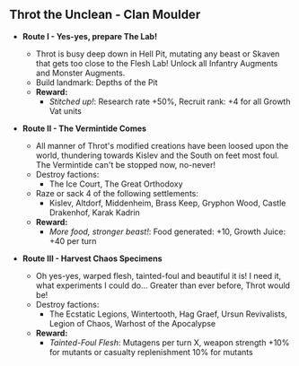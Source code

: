 ## Throt the Unclean - Clan Moulder

* **Route I - Yes-yes, prepare The Lab!**
  * Throt is busy deep down in Hell Pit, mutating any beast or Skaven that gets too close to the Flesh Lab! Unlock all 
  Infantry Augments and Monster Augments.
  * Build landmark: Depths of the Pit
  * **Reward:**
    * _Stitched up!_: Research rate +50%, Recruit rank: +4 for all Growth Vat units

* **Route II - The Vermintide Comes**
  * All manner of Throt's modified creations have been loosed upon the world, thundering towards Kislev and the South on
  feet most foul. The Vermintide can't be stopped now, no-never!
  * Destroy factions: 
    * The Ice Court, The Great Orthodoxy
  * Raze or sack 4 of the following settlements:
    * Kislev, Altdorf, Middenheim, Brass Keep, Gryphon Wood, Castle Drakenhof, Karak Kadrin
  * **Reward:**
    * _More food, stronger beast!_: Food generated: +10, Growth Juice: +40 per turn

* **Route III - Harvest Chaos Specimens**
  * Oh yes-yes, warped flesh, tainted-foul and beautiful it is! I need it, what experiments I could do... Greater than
  ever before, Throt would be!
  * Destroy factions: 
    * The Ecstatic Legions, Wintertooth, Hag Graef, Ursun Revivalists, Legion of Chaos, Warhost of the Apocalypse
  * **Reward:**
    * _Tainted-Foul Flesh_: Mutagens per turn X, weapon strength +10% for mutants or casualty replenishment 10% for
    mutants
